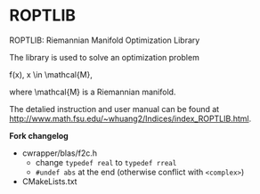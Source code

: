 # ROPTLIB
ROPTLIB: Riemannian Manifold Optimization Library


The library is used to solve an optimization problem

f(x), x \in \mathcal{M},

where \mathcal{M} is a Riemannian manifold.

The detalied instruction and user manual can be found at http://www.math.fsu.edu/~whuang2/Indices/index_ROPTLIB.html.

**Fork changelog**
- cwrapper/blas/f2c.h
  - change `typedef real` to `typedef rreal`
  - `#undef abs` at the end (otherwise conflict with `<complex>`)
- CMakeLists.txt

